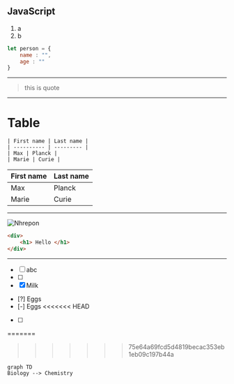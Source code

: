 ## JavaScript





1. a
2. b

```js
let person = {
	name : "",
	age : ""
}
```


---
> this is quote




---
# Table
```
| First name | Last name |
| ---------- | --------- |
| Max | Planck |
| Marie | Curie |
```

| First name | Last name |
| ---------- | --------- |
| Max        | Planck    |
| Marie      | Curie     |


---

![Nhrepon](https://pbs.twimg.com/profile_images/1302761928440164353/wo4sCqcY_400x400.jpg)


``` html
<div>
	<h1> Hello </h1>
</div>
```

---

- [ ] abc
- [ ] 
- [x] Milk 
- [?] Eggs 
- [-] Eggs
<<<<<<< HEAD
- [ ] 
=======
>>>>>>> 75e64a69fcd5d4819becac353eb1eb09c197b44a


```mermaid 
graph TD 
Biology --> Chemistry 
```
